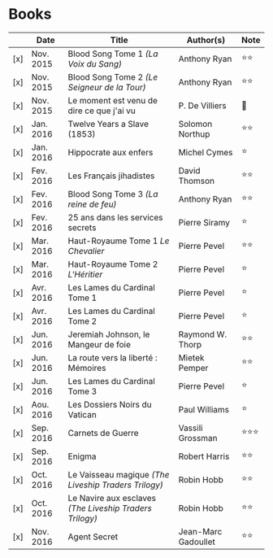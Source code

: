 # Books

|   | Date        | Title                                        | Author(s)     | Note |
|---| ---------- | --------------------------------------------- | ------------- | ---- |
|[x]| Nov. 2015  | Blood Song Tome 1 *(La Voix du Sang)*  | Anthony Ryan | :star::star: |
|[x]| Nov. 2015  | Blood Song Tome 2 *(Le Seigneur de la Tour)*  | Anthony Ryan | :star::star: |
|[x]| Nov. 2015  | Le moment est venu de dire ce que j'ai vu | P. De Villiers | :shit: |
|[x]| Jan. 2016  | Twelve Years a Slave (1853) | Solomon Northup | :star::star: |
|[x]| Jan. 2016  | Hippocrate aux enfers | Michel Cymes | :star: |
|[x]| Fev. 2016  | Les Français jihadistes | David Thomson | :star::star: |
|[x]| Fev. 2016  | Blood Song Tome 3 *(La reine de feu)*  | Anthony Ryan | :star::star: |
|[x]| Fev. 2016  | 25 ans dans les services secrets  | Pierre Siramy | :star: |
|[x]| Mar. 2016  | Haut-Royaume Tome 1 *Le Chevalier*  | Pierre Pevel | :star::star: |
|[x]| Mar. 2016  | Haut-Royaume Tome 2 *L'Héritier*  | Pierre Pevel | :star: |
|[x]| Avr. 2016  | Les Lames du Cardinal Tome 1  | Pierre Pevel | :star: |
|[x]| Avr. 2016  | Les Lames du Cardinal Tome 2  | Pierre Pevel | :star: |
|[x]| Jun. 2016  | Jeremiah Johnson, le Mangeur de foie | Raymond W. Thorp | :star::star: |
|[x]| Jun. 2016  | La route vers la liberté : Mémoires | Mietek Pemper | :star::star: |
|[x]| Jun. 2016  | Les Lames du Cardinal Tome 3  | Pierre Pevel | :star: |
|[x]| Aou. 2016  | Les Dossiers Noirs du Vatican  | Paul Williams| :star: |
|[x]| Sep. 2016  | Carnets de Guerre  | Vassili Grossman | :star::star::star: |
|[x]| Sep. 2016  | Enigma  | Robert Harris | :star::star: |
|[x]| Oct. 2016  | Le Vaisseau magique *(The Liveship Traders Trilogy)* | Robin Hobb | :star::star: |
|[x]| Oct. 2016  | Le Navire aux esclaves *(The Liveship Traders Trilogy)* | Robin Hobb | :star::star: |
|[x]| Nov. 2016  | Agent Secret | Jean-Marc Gadoullet  | :star::star: |
